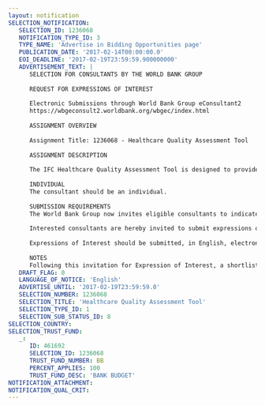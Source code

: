 ```yaml
---
layout: notification
SELECTION_NOTIFICATION: 
   SELECTION_ID: 1236068
   NOTIFICATION_TYPE_ID: 3
   TYPE_NAME: 'Advertise in Bidding Opportunities page'
   PUBLICATION_DATE: '2017-02-14T00:00:00.0'
   EOI_DEADLINE: '2017-02-19T23:59:59.900000000'
   ADVERTISEMENT_TEXT: |
      SELECTION FOR CONSULTANTS BY THE WORLD BANK GROUP
      
      REQUEST FOR EXPRESSIONS OF INTEREST
      
      Electronic Submissions through World Bank Group eConsultant2
      https://wbgeconsult2.worldbank.org/wbgec/index.html
      
      ASSIGNMENT OVERVIEW
      
      Assignment Title: 1236068 - Healthcare Quality Assessment Tool
      
      ASSIGNMENT DESCRIPTION
      
      The IFC Healthcare Quality Assessment Tool is designed to provide tailored assessment to healthcare providers who want to assess and improve their quality, but currently don't have access to either national or international schemes, or need additional support to prepare for formal accreditation. The proposed IFC Healthcare Quality Assessment Tool will be a modular tool with full-blown and scaled-down versions, so that it can be implemented with hospitals/clinics of different levels of sophistication and in different country contexts.
      
      INDIVIDUAL
      The consultant should be an individual. 
      
      SUBMISSION REQUIREMENTS
      The World Bank Group now invites eligible consultants to indicate their interest in providing the services.  Interested consultants must provide information indicating that they are qualified to perform the services (brochures, description of similar assignments, experience in similar conditions, availability of appropriate skills among staff, etc.).  Please note that the total size of all attachments should be less than 5MB.  
      
      Interested consultants are hereby invited to submit expressions of interest.
      
      Expressions of Interest should be submitted, in English, electronically through World Bank Group eConsultant2 (https://wbgeconsult2.worldbank.org/wbgec/index.html)
      
      NOTES
      Following this invitation for Expression of Interest, a shortlist of qualified firms will be formally invited to submit proposals.  Shortlisting and selection will be subject to the availability of funding.
   DRAFT_FLAG: 0
   LANGUAGE_OF_NOTICE: 'English'
   ADVERTISE_UNTIL: '2017-02-19T23:59:59.0'
   SELECTION_NUMBER: 1236068
   SELECTION_TITLE: 'Healthcare Quality Assessment Tool'
   SELECTION_TYPE_ID: 1
   SELECTION_SUB_STATUS_ID: 8
SELECTION_COUNTRY: 
SELECTION_TRUST_FUND: 
   _: 
      ID: 461692
      SELECTION_ID: 1236068
      TRUST_FUND_NUMBER: BB
      PERCENT_APPLIES: 100
      TRUST_FUND_DESC: 'BANK BUDGET'
NOTIFICATION_ATTACHMENT: 
NOTIFICATION_QUAL_CRIT: 
---
```

